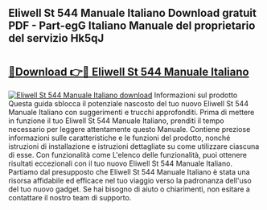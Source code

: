 ## Eliwell St 544 Manuale Italiano Download gratuit PDF - Part-egG Italiano Manuale del proprietario del servizio Hk5qJ

# <h2><a href="http://dfgjg7.blite.top/?on=Eliwell+St+544+Manuale+Italiano">🔗Download 👉🔴 Eliwell St 544 Manuale Italiano</a></h2>

[![Eliwell St 544 Manuale Italiano download](https://i.imgur.com/lujVjoI.png)](http://dfgjg7.blite.top/?on=Eliwell+St+544+Manuale+Italiano)
Informazioni sul prodotto Questa guida sblocca il potenziale nascosto del tuo nuovo Eliwell St 544 Manuale Italiano con suggerimenti e trucchi approfonditi. Prima di mettere in funzione il tuo Eliwell St 544 Manuale Italiano, prenditi il tempo necessario per leggere attentamente questo Manuale. Contiene preziose informazioni sulle caratteristiche e le funzioni del prodotto, nonché istruzioni di installazione e istruzioni dettagliate su come utilizzare ciascuna di esse. Con funzionalità come L'elenco delle funzionalità, puoi ottenere risultati eccezionali con il tuo nuovo Eliwell St 544 Manuale Italiano. Partiamo dal presupposto che Eliwell St 544 Manuale Italiano è stata una risorsa affidabile ed efficace nel tuo viaggio verso la padronanza dell'uso del tuo nuovo gadget. Se hai bisogno di aiuto o chiarimenti, non esitare a contattare il nostro team di supporto.
